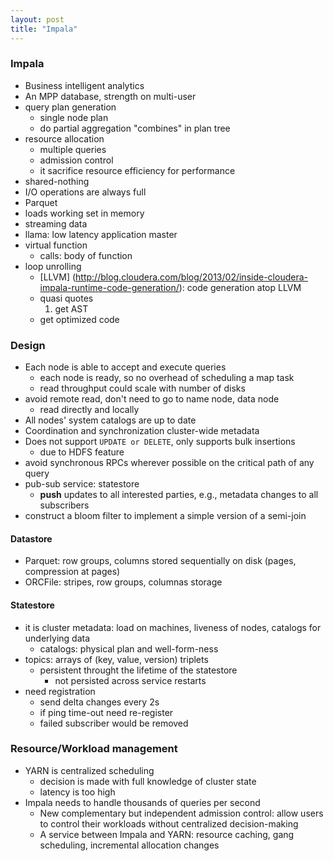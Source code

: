 ```yaml
---
layout: post
title: "Impala"
---
```


### Impala
* Business intelligent analytics
* An MPP database, strength on multi-user
* query plan generation
    * single node plan
    * do partial aggregation "combines" in plan tree
* resource allocation
    * multiple queries
    * admission control
    * it sacrifice resource efficiency for performance
* shared-nothing
* I/O operations are always full
* Parquet
* loads working set in memory
* streaming data
* llama: low latency application master
* virtual function
    * calls: body of function
* loop unrolling
    * [LLVM] (http://blog.cloudera.com/blog/2013/02/inside-cloudera-impala-runtime-code-generation/): code generation atop LLVM
    * quasi quotes
        1. get AST
    * get optimized code

### Design
* Each node is able to accept and execute queries
    * each node is ready, so no overhead of scheduling a map task
    * read throughput could scale with number of disks
* avoid remote read, don't need to go to name node, data node
    * read directly and locally
* All nodes' system catalogs are up to date
* Coordination and synchronization cluster-wide metadata
* Does not support `UPDATE or DELETE`, only supports bulk insertions
    * due to HDFS feature
* avoid synchronous RPCs wherever possible on the critical path of any query
* pub-sub service: statestore
    * **push** updates to all interested parties, e.g., metadata changes to all subscribers
* construct a bloom filter to implement a simple version of a semi-join

#### Datastore
* Parquet: row groups, columns stored sequentially on disk (pages, compression at pages)
* ORCFile: stripes, row groups, columnas storage

#### Statestore
* it is cluster metadata: load on machines, liveness of nodes, catalogs for underlying data
    * catalogs: physical plan and well-form-ness
* topics: arrays of (key, value, version) triplets
    * persistent throught the lifetime of the statestore
        * not persisted across service restarts
* need registration
    * send delta changes every 2s
    * if ping time-out need re-register
    * failed subscriber would be removed


### Resource/Workload management
* YARN is centralized scheduling
    * decision is made with full knowledge of cluster state
    * latency is too high
* Impala needs to handle thousands of queries per second
    * New complementary but independent admission control: allow users to control their workloads without centralized decision-making
    * A service between Impala and YARN: resource caching, gang scheduling, incremental allocation changes
